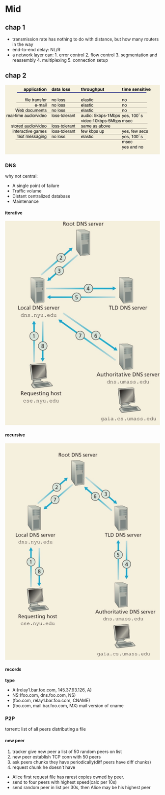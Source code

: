 # Mid

## chap 1

* transmission rate has nothing to do with distance, but how many routers in the way
* end-to-end delay: NL/R
* a network layer can: 1. error control 2. flow control 3. segmentation and reassembly 4. multiplexing 5. connection setup

## chap 2

![](../.gitbook/assets/15399902225547.jpg)

### DNS

why not central:

* A single point of failure
* Traffic volume
* Distant centralized database
* Maintenance

#### iterative

![](../.gitbook/assets/15399942518171.jpg)

#### recursive

![](../.gitbook/assets/15399942784670.jpg)

#### records

**type**

* A:\(relay1.bar.foo.com, 145.37.93.126, A\)
* NS:\(foo.com, dns.foo.com, NS\)
* \(foo.com, relay1.bar.foo.com, CNAME\)
* \(foo.com, mail.bar.foo.com, MX\) mail version of cname

### P2P

torrent: list of all peers distributing a file

#### new peer

1. tracker give new peer a list of 50 random peers on list
2. new peer establish TCP conn with 50 peers
3. ask peers chunks they have periodically\(diff peers have diff chunks\)
4. request chunk he doesn't have

* Alice first request file has rarest copies owned by peer.
* send to four peers with highest speed\(calc per 10s\)
* send random peer in list per 30s, then Alice may be his highest peer

